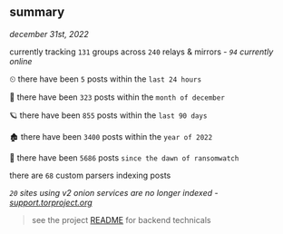 
## summary
_december 31st, 2022_

currently tracking `131` groups across `240` relays & mirrors - _`94` currently online_

⏲ there have been `5` posts within the `last 24 hours`

🦈 there have been `323` posts within the `month of december`

🪐 there have been `855` posts within the `last 90 days`

🏚 there have been `3400` posts within the `year of 2022`

🦕 there have been `5686` posts `since the dawn of ransomwatch`

there are `68` custom parsers indexing posts

_`20` sites using v2 onion services are no longer indexed - [support.torproject.org](https://support.torproject.org/onionservices/v2-deprecation/)_

> see the project [README](https://github.com/joshhighet/ransomwatch#ransomwatch--) for backend technicals
